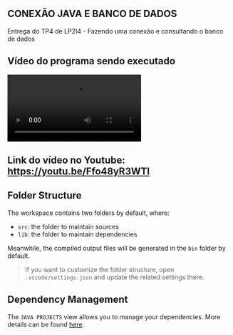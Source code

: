 ## CONEXÃO JAVA E BANCO DE DADOS

Entrega do TP4 de LP2I4 - Fazendo uma conexão e consultando o banco de dados

## Vídeo do programa sendo executado
<video src="./video/Tp4.java - ConexaoComBanco - Visual Studio Code 2023-11-09 16-44-10.mp4" controls> </video>

## Link do vídeo no Youtube: https://youtu.be/Ffo48yR3WTI

## Folder Structure

The workspace contains two folders by default, where:

- `src`: the folder to maintain sources
- `lib`: the folder to maintain dependencies

Meanwhile, the compiled output files will be generated in the `bin` folder by default.

> If you want to customize the folder structure, open `.vscode/settings.json` and update the related settings there.

## Dependency Management

The `JAVA PROJECTS` view allows you to manage your dependencies. More details can be found [here](https://github.com/microsoft/vscode-java-dependency#manage-dependencies).
